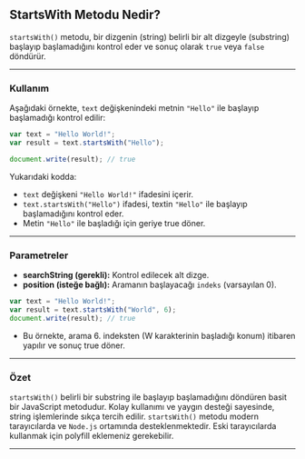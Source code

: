 ## StartsWith Metodu Nedir?

`startsWith()` metodu, bir dizgenin (string) belirli bir alt dizgeyle (substring) başlayıp başlamadığını kontrol eder ve sonuç olarak `true` veya `false` döndürür.

---

### Kullanım

Aşağıdaki örnekte, `text` değişkenindeki metnin `"Hello"` ile başlayıp başlamadığı kontrol edilir:

```javascript
var text = "Hello World!";
var result = text.startsWith("Hello");

document.write(result); // true
```

Yukarıdaki kodda:

- `text` değişkeni `"Hello World!"` ifadesini içerir.
- `text.startsWith("Hello")` ifadesi, textin `"Hello"` ile başlayıp başlamadığını kontrol eder.
- Metin `"Hello"` ile başladığı için geriye true döner.

---

### Parametreler

- **searchString (gerekli):** Kontrol edilecek alt dizge.
- **position (isteğe bağlı):** Aramanın başlayacağı `indeks` (varsayılan 0).

```javascript
var text = "Hello World!";
var result = text.startsWith("World", 6);
document.write(result); // true
```

- Bu örnekte, arama 6. indeksten (W karakterinin başladığı konum) itibaren yapılır ve sonuç true döner.

---

### Özet

`startsWith()` belirli bir substring ile başlayıp başlamadığını döndüren basit bir JavaScript metodudur. Kolay kullanımı ve yaygın desteği sayesinde, string işlemlerinde sıkça tercih edilir. `startsWith()` metodu modern tarayıcılarda ve `Node.js` ortamında desteklenmektedir. Eski tarayıcılarda kullanmak için polyfill eklemeniz gerekebilir. 

---